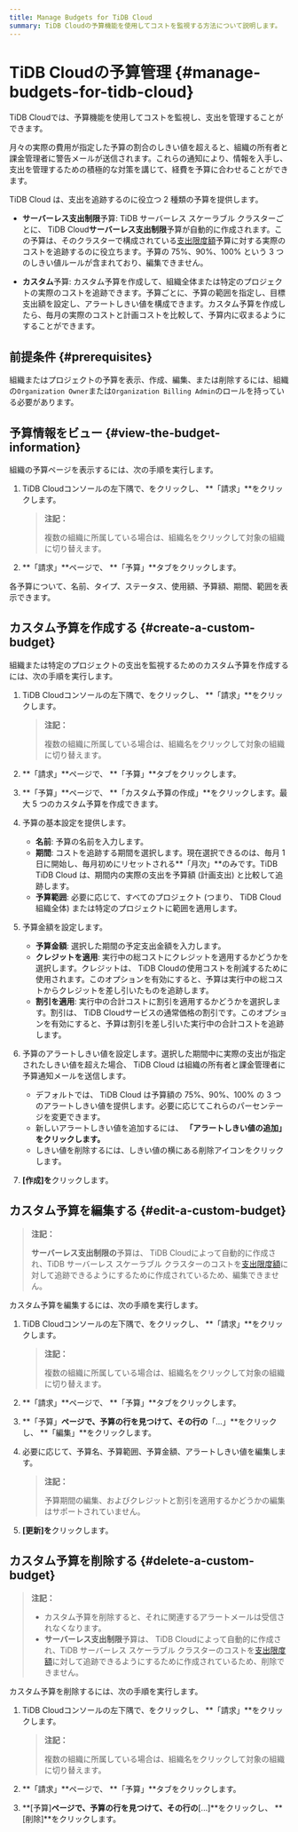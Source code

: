 ```yaml
---
title: Manage Budgets for TiDB Cloud
summary: TiDB Cloudの予算機能を使用してコストを監視する方法について説明します。
---
```


# TiDB Cloudの予算管理 {#manage-budgets-for-tidb-cloud}

TiDB Cloudでは、予算機能を使用してコストを監視し、支出を管理することができます。

月々の実際の費用が指定した予算の割合のしきい値を超えると、組織の所有者と課金管理者に警告メールが送信されます。これらの通知により、情報を入手し、支出を管理するための積極的な対策を講じて、経費を予算に合わせることができます。

TiDB Cloud は、支出を追跡するのに役立つ 2 種類の予算を提供します。

-   **サーバーレス支出制限**予算: TiDB サーバーレス スケーラブル クラスターごとに、 TiDB Cloud**サーバーレス支出制限**予算が自動的に作成されます。この予算は、そのクラスターで構成されている[支出限度額](/tidb-cloud/manage-serverless-spend-limit.md)予算に対する実際のコストを追跡するのに役立ちます。予算の 75%、90%、100% という 3 つのしきい値ルールが含まれており、編集できません。

-   **カスタム**予算: カスタム予算を作成して、組織全体または特定のプロジェクトの実際のコストを追跡できます。予算ごとに、予算の範囲を指定し、目標支出額を設定し、アラートしきい値を構成できます。カスタム予算を作成したら、毎月の実際のコストと計画コストを比較して、予算内に収まるようにすることができます。

## 前提条件 {#prerequisites}

組織またはプロジェクトの予算を表示、作成、編集、または削除するには、組織の`Organization Owner`または`Organization Billing Admin`のロールを持っている必要があります。

## 予算情報をビュー {#view-the-budget-information}

組織の予算ページを表示するには、次の手順を実行します。

1.  TiDB Cloudコンソールの左下隅で、<mdsvgicon name="icon-top-organization">をクリックし、 **「請求」**をクリックします。</mdsvgicon>

    > **注記：**
    >
    > 複数の組織に所属している場合は、組織名をクリックして対象の組織に切り替えます。

2.  **「請求」**ページで、 **「予算」**タブをクリックします。

各予算について、名前、タイプ、ステータス、使用額、予算額、期間、範囲を表示できます。

## カスタム予算を作成する {#create-a-custom-budget}

組織または特定のプロジェクトの支出を監視するためのカスタム予算を作成するには、次の手順を実行します。

1.  TiDB Cloudコンソールの左下隅で、<mdsvgicon name="icon-top-organization">をクリックし、 **「請求」**をクリックします。</mdsvgicon>

    > **注記：**
    >
    > 複数の組織に所属している場合は、組織名をクリックして対象の組織に切り替えます。

2.  **「請求」**ページで、 **「予算」**タブをクリックします。

3.  **「予算」**ページで、 **「カスタム予算の作成」**をクリックします。最大 5 つのカスタム予算を作成できます。

4.  予算の基本設定を提供します。

    -   **名前**: 予算の名前を入力します。
    -   **期間**: コストを追跡する期間を選択します。現在選択できるのは、毎月 1 日に開始し、毎月初めにリセットされる**「月次」**のみです。TiDB TiDB Cloud は、期間内の実際の支出を予算額 (計画支出) と比較して追跡します。
    -   **予算範囲**: 必要に応じて、すべてのプロジェクト (つまり、 TiDB Cloud組織全体) または特定のプロジェクトに範囲を適用します。

5.  予算金額を設定します。

    -   **予算金額**: 選択した期間の予定支出金額を入力します。
    -   **クレジットを適用**: 実行中の総コストにクレジットを適用するかどうかを選択します。クレジットは、 TiDB Cloudの使用コストを削減するために使用されます。このオプションを有効にすると、予算は実行中の総コストからクレジットを差し引いたものを追跡します。
    -   **割引を適用**: 実行中の合計コストに割引を適用するかどうかを選択します。割引は、 TiDB Cloudサービスの通常価格の割引です。このオプションを有効にすると、予算は割引を差し引いた実行中の合計コストを追跡します。

6.  予算のアラートしきい値を設定します。選択した期間中に実際の支出が指定されたしきい値を超えた場合、 TiDB Cloud は組織の所有者と課金管理者に予算通知メールを送信します。

    -   デフォルトでは、 TiDB Cloud は予算額の 75%、90%、100% の 3 つのアラートしきい値を提供します。必要に応じてこれらのパーセンテージを変更できます。
    -   新しいアラートしきい値を追加するには、 **「アラートしきい値の追加」をクリックします。**
    -   しきい値を削除するには、しきい値の横にある削除アイコンをクリックします。

7.  **[作成]を**クリックします。

## カスタム予算を編集する {#edit-a-custom-budget}

> **注記：**
>
> **サーバーレス支出制限の**予算は、 TiDB Cloudによって自動的に作成され、TiDB サーバーレス スケーラブル クラスターのコストを[支出限度額](/tidb-cloud/manage-serverless-spend-limit.md)に対して追跡できるようにするために作成されているため、編集できません。

カスタム予算を編集するには、次の手順を実行します。

1.  TiDB Cloudコンソールの左下隅で、<mdsvgicon name="icon-top-organization">をクリックし、 **「請求」**をクリックします。</mdsvgicon>

    > **注記：**
    >
    > 複数の組織に所属している場合は、組織名をクリックして対象の組織に切り替えます。

2.  **「請求」**ページで、 **「予算」**タブをクリックします。

3.  **「予算」**ページで、予算の行を見つけて、その行の**「...」**をクリックし、 **「編集」**をクリックします。

4.  必要に応じて、予算名、予算範囲、予算金額、アラートしきい値を編集します。

    > **注記：**
    >
    > 予算期間の編集、およびクレジットと割引を適用するかどうかの編集はサポートされていません。

5.  **[更新]を**クリックします。

## カスタム予算を削除する {#delete-a-custom-budget}

> **注記：**
>
> -   カスタム予算を削除すると、それに関連するアラートメールは受信されなくなります。
> -   **サーバーレス支出制限**予算は、 TiDB Cloudによって自動的に作成され、TiDB サーバーレス スケーラブル クラスターのコストを[支出限度額](/tidb-cloud/manage-serverless-spend-limit.md)に対して追跡できるようにするために作成されているため、削除できません。

カスタム予算を削除するには、次の手順を実行します。

1.  TiDB Cloudコンソールの左下隅で、<mdsvgicon name="icon-top-organization">をクリックし、 **「請求」**をクリックします。</mdsvgicon>

    > **注記：**
    >
    > 複数の組織に所属している場合は、組織名をクリックして対象の組織に切り替えます。

2.  **「請求」**ページで、 **「予算」**タブをクリックします。

3.  **[予算]**ページで、予算の行を見つけて、その行の**[...]**をクリックし、 **[削除]**をクリックします。
